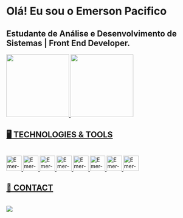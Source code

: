 
# Olá! Eu sou o Emerson Pacifico 

## Estudante de Análise e Desenvolvimento de Sistemas | Front End Developer.

<div>
  <a href="https://github.com/emersonpacifico">
  <img height="165em" src="https://github-readme-stats.vercel.app/api?username=EmersonPacifico&theme=dark&show_icons=true"/>
  <img height="165em" src="https://github-readme-stats.vercel.app/api/top-langs/?username=EmersonPacifico&layout=donut&langs_count=7&theme=dark"/>

</div>

 ## 🖥️ TECHNOLOGIES & TOOLS
 <div style="display: inline_block" ><br>
	 
<img align-itens="center" alt="Emer-JS" height="40" width="40" src="https://cdn.jsdelivr.net/gh/devicons/devicon/icons/javascript/javascript-original.svg">
<img  align-itens="center"  alt="Emer-HTML" height="40" width="40" src="https://cdn.jsdelivr.net/gh/devicons/devicon/icons/html5/html5-original.svg">
<img  align-itens="center"  alt="Emer-CSS" height="40" width="40" src="https://cdn.jsdelivr.net/gh/devicons/devicon/icons/css3/css3-original.svg">
 <img  align-itens="center"  alt="Emer-JQuery" height="40" width="40" src="https://cdn.jsdelivr.net/gh/devicons/devicon/icons/jquery/jquery-plain-wordmark.svg">
 <img  align-itens="center"  alt="Emer-Sass" height="40" width="40" src="https://cdn.jsdelivr.net/gh/devicons/devicon/icons/sass/sass-original.svg">
 <img  align-itens="center"  alt="Emer-Bootstrap" height="40" width="40" src="https://cdn.jsdelivr.net/gh/devicons/devicon/icons/bootstrap/bootstrap-original.svg">
<img  align-itens="center"  alt="Emer-figma" height="40" width="40" src="https://cdn.jsdelivr.net/gh/devicons/devicon/icons/figma/figma-original.svg">
<img  align-itens="center"  alt="Emer-Git" height="40" width="40" src="https://cdn.jsdelivr.net/gh/devicons/devicon/icons/git/git-original.svg">

        
	 
 </div>

 ## 👋 CONTACT

   <div style="display: inline_block"><br>
   <a href="https://www.linkedin.com/in/emerson-pacifico-3b3216296/"><img src="https://img.shields.io/badge/LinkedIn-0077B5?style=for-the-badge&logo=linkedin&logoColor=white"  target="_blank"></a>
  
        
  </div>




